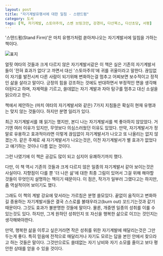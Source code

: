 ```yaml
---
layout: post
title: "자기계발유행서에 대한 일침 - 스탠드펌"
category: 도서
tags: [책, 자기계발, 스토아주의, 스벤 브링크만, 강경이, 다산북스, 다산초당, 서평]
---
```


'스탠드펌(Stand Firm)'은 마치 유행가처럼 쏟아져나오는 자기계발서에 일침을 가하는 책이다.

![표지](https://lh3.googleusercontent.com/-IsEIBtrNY5g/WTiOVi_LQwI/AAAAAAAAUZY/z0wRu-GpJ20P_dADjfbR_jchZUe-2h9jgCE0/s360/stand-firm-book.jpg "자기계발서를 까고 그와는 다른 가르침을 전한다.")

얼핏 여타의 것들과 크게 다르지 않은 자기계발서같은 이 책은
실은 기존의 자기계발서들이 '전혀 효과가 없다'고 까면서
대신 '스토아주의'에 귀를 귀울이라고 말한다.
끊임없이 자기를 발전시켜 다른 사람이 되기위해 변화하는걸 멈추고
어찌보면 보수적이고 정적인 삶을 살라고 말이다.
긍정의 힘을 강조하는 것에도 반대하면서 부정적인 면을 생각해야된다고 하며,
자제력을 기르고, 쓸데없는 자기 계발과 자아 탐구를 멈추고 대신 소설을 읽으라고 한다.

책에서 제안하는 (마치 여타의 자기계발서와 같은)
7가지 지침들은 확실히 현재 유행과는 맞지 않는 것들이다.
하지만 분명 일리가 있다.

최근 자기계발서를 꽤 읽기는 했지만,
본디 나는 자기계발서를 썩 좋아하지 않았었다.
거기엔 여러 이유가 있지만, 무엇보다 의심스러웠던 이유도 있었다.
만약, 자기계발서가 정말로 유용하고 효과적이라면
이렇게 끊임없이 자기계발서가 나오고 또 나올리는 없지 않겠는가.
같은 주제로 새 자기계발서가 나오는것은,
이전 자기계발서가 별 효과가 없었다고 얘기하는 것이나 다름 없는 것이다.

그런 나였기에 이 책은 공감도 많이 되고 심지어 유쾌하기까지 했다.

다만, 이 책 역시 기존의 것들과 크게 다르지 않은 일종의 자기계발서 같아 보이는것은 사실이다.
지향점이 다를 뿐 '더 나은 삶'에 대한 최종 그림이 있어서
그걸 위해 해야할 것들이 무엇인지 설명하는 책이기 때문이다.
이 점은, 작가가 일부러 그랬다고는 하지만, 좀 역설적이어 보이기도 했다.

그래도 이 책의 계발 강요에 맞서라는 가르침은 분명 쓸모있다.
끝없이 움직이고 변화하길 종용하는 자기계발서들은
결국 스스로를 불태우라고(burn out) 꼬드기는것과 같기 때문이다.
그것도 효과가 불분명한 것들에 말이다.
물론, 개중엔 일종의 성취를 이룰 수 있는것도 있다.
하지만, 그게 원하던 성취인지 또 자신을 행복한 삶으로 이끄는 것인지는 생각해봐야한다.

만약, 행복한 삶을 이루고 싶은거라면
작은 성취를 위한 자기계발에 매달리는것은 그만두는게 좋다.
특히 믿음에 전적으로 매달리거나
자기도 모르는 답을 본인 안에서 찾으라고 하는 것들은 말이다.
그것만으로도 쓸데없는 자기 낭비와 자기 소모를 줄이고
보다 평안한 상태를 얻을 수 있을 것이다.

